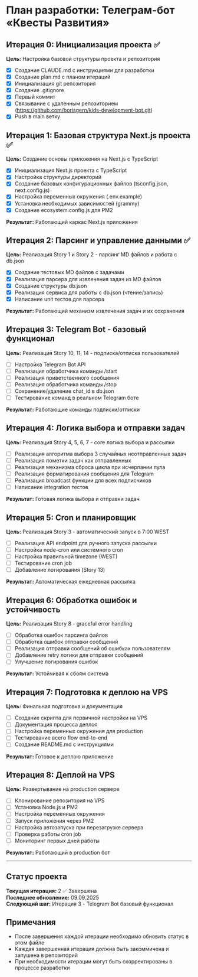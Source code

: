 # План разработки: Телеграм-бот «Квесты Развития»

## Итерация 0: Инициализация проекта ✅
**Цель:** Настройка базовой структуры проекта и репозитория

- [x] Создание CLAUDE.md с инструкциями для разработки
- [x] Создание plan.md с планом итераций
- [x] Инициализация git репозитория
- [x] Создание .gitignore
- [x] Первый коммит
- [x] Связывание с удаленным репозиторием (https://github.com/borisgern/kids-development-bot.git)
- [x] Push в main ветку

## Итерация 1: Базовая структура Next.js проекта ✅
**Цель:** Создание основы приложения на Next.js с TypeScript

- [x] Инициализация Next.js проекта с TypeScript
- [x] Настройка структуры директорий
- [x] Создание базовых конфигурационных файлов (tsconfig.json, next.config.js)
- [x] Настройка переменных окружения (.env.example)
- [x] Установка необходимых зависимостей (grammy)
- [x] Создание ecosystem.config.js для PM2

**Результат:** Работающий каркас Next.js приложения

## Итерация 2: Парсинг и управление данными ✅
**Цель:** Реализация Story 1 и Story 2 - парсинг MD файлов и работа с db.json

- [x] Создание тестовых MD файлов с задачами
- [x] Реализация парсера для извлечения задач из MD файлов
- [x] Создание структуры db.json
- [x] Реализация сервиса для работы с db.json (чтение/запись)
- [x] Написание unit тестов для парсера

**Результат:** Работающий механизм извлечения задач и их сохранения

## Итерация 3: Telegram Bot - базовый функционал
**Цель:** Реализация Story 10, 11, 14 - подписка/отписка пользователей

- [ ] Настройка Telegram Bot API
- [ ] Реализация обработчика команды /start
- [ ] Реализация приветственного сообщения
- [ ] Реализация обработчика команды /stop
- [ ] Сохранение/удаление chat_id в db.json
- [ ] Тестирование команд в реальном Telegram боте

**Результат:** Работающие команды подписки/отписки

## Итерация 4: Логика выбора и отправки задач
**Цель:** Реализация Story 4, 5, 6, 7 - core логика выбора и рассылки

- [ ] Реализация алгоритма выбора 3 случайных неотправленных задач
- [ ] Реализация пометки задач как отправленных
- [ ] Реализация механизма сброса цикла при исчерпании пула
- [ ] Реализация форматирования сообщения для Telegram
- [ ] Реализация broadcast функции для всех подписчиков
- [ ] Написание integration тестов

**Результат:** Готовая логика выбора и отправки задач

## Итерация 5: Cron и планировщик
**Цель:** Реализация Story 3 - автоматический запуск в 7:00 WEST

- [ ] Реализация API endpoint для ручного запуска рассылки
- [ ] Настройка node-cron или системного cron
- [ ] Настройка правильной timezone (WEST)
- [ ] Тестирование cron job
- [ ] Добавление логирования (Story 13)

**Результат:** Автоматическая ежедневная рассылка

## Итерация 6: Обработка ошибок и устойчивость
**Цель:** Реализация Story 8 - graceful error handling

- [ ] Обработка ошибок парсинга файлов
- [ ] Обработка ошибок отправки сообщений
- [ ] Реализация отправки сообщений об ошибках пользователям
- [ ] Добавление retry логики для отправки сообщений
- [ ] Улучшение логирования ошибок

**Результат:** Устойчивая к сбоям система

## Итерация 7: Подготовка к деплою на VPS
**Цель:** Финальная подготовка и документация

- [ ] Создание скрипта для первичной настройки на VPS
- [ ] Документация процесса деплоя
- [ ] Настройка переменных окружения для production
- [ ] Тестирование всего flow end-to-end
- [ ] Создание README.md с инструкциями

**Результат:** Готовое к деплою приложение

## Итерация 8: Деплой на VPS
**Цель:** Развертывание на production сервере

- [ ] Клонирование репозитория на VPS
- [ ] Установка Node.js и PM2
- [ ] Настройка переменных окружения
- [ ] Запуск приложения через PM2
- [ ] Настройка автозапуска при перезагрузке сервера
- [ ] Проверка работы cron job
- [ ] Мониторинг первых дней работы

**Результат:** Работающий в production бот

---

## Статус проекта

**Текущая итерация:** 2 ✅ Завершена  
**Последнее обновление:** 09.09.2025  
**Следующий шаг:** Итерация 3 - Telegram Bot базовый функционал

## Примечания

- После завершения каждой итерации необходимо обновить статус в этом файле
- Каждая завершенная итерация должна быть закоммичена и запушена в репозиторий
- При необходимости итерации могут быть скорректированы в процессе разработки